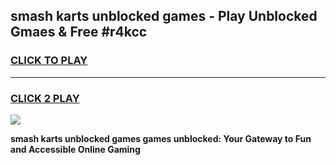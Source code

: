 
## smash karts unblocked games - Play Unblocked Gmaes & Free #r4kcc
<h3>
<a href="https://premium.freeplayer.one?title=smash_karts_unblocked_games&ref=03M">CLICK TO PLAY</a></h3>
<hr>

<h3>
<a href="https://premium.freeplayer.one?title=smash_karts_unblocked_games&ref=03M">CLICK 2 PLAY</a>
  
</h3>

<a href="https://premium.freeplayer.one?title=smash_karts_unblocked_games&ref=03M"><img src="https://clearcache.store/games.png"></a>


**smash karts unblocked games games unblocked: Your Gateway to Fun and Accessible Online Gaming**
